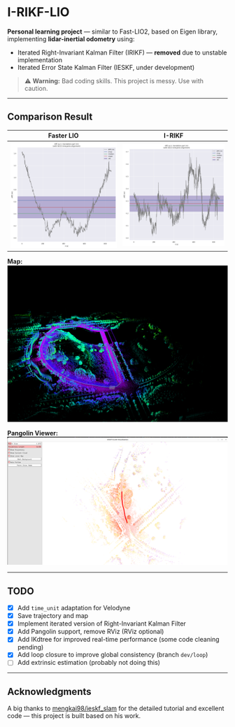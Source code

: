 # I-RIKF-LIO

**Personal learning project** — similar to Fast-LIO2, based on Eigen library, implementing **lidar-inertial odometry** using:

- Iterated Right-Invariant Kalman Filter (IRIKF) — **removed** due to unstable implementation  
- Iterated Error State Kalman Filter (IESKF, under development)

> ⚠️ **Warning:** Bad coding skills. This project is messy. Use with caution.

---

## Comparison Result

| Faster LIO | I-RIKF |
|------------|--------|
| ![Faster LIO](images/fasterlio.png) | ![I-RIKF](images/ours.png) |

**Map:**  
![Map](images/map.png)

**Pangolin Viewer:**  
![Pangolin](images/pangolin.png)

---

## TODO

- [x] Add `time_unit` adaptation for Velodyne  
- [x] Save trajectory and map  
- [x] Implement iterated version of Right-Invariant Kalman Filter  
- [x] Add Pangolin support, remove RViz (RViz optional)  
- [x] Add IKdtree for improved real-time performance (some code cleaning pending)  
- [x] Add loop closure to improve global consistency (branch `dev/loop`)  
- [ ] Add extrinsic estimation (probably not doing this)

---

## Acknowledgments

A big thanks to [mengkai98/ieskf_slam](https://github.com/mengkai98/ieskf_slam) for the detailed tutorial and excellent code — this project is built based on his work.
